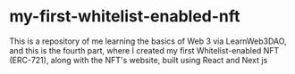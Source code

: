 # my-first-whitelist-enabled-nft
This is a repository of me learning the basics of Web 3 via LearnWeb3DAO, and this is the fourth part, where I created my first Whitelist-enabled NFT (ERC-721), along with the NFT's website, built using React and Next js
